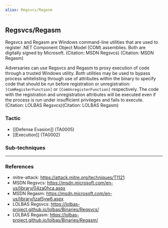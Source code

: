 ```yaml
---
alias: Regsvcs/Regasm
---
```


## Regsvcs/Regasm

Regsvcs and Regasm are Windows command-line utilities that are used to register .NET Component Object Model (COM) assemblies. Both are digitally signed by Microsoft. (Citation: MSDN Regsvcs) (Citation: MSDN Regasm)

Adversaries can use Regsvcs and Regasm to proxy execution of code through a trusted Windows utility. Both utilities may be used to bypass process whitelisting through use of attributes within the binary to specify code that should be run before registration or unregistration: <code>[ComRegisterFunction]</code> or <code>[ComUnregisterFunction]</code> respectively. The code with the registration and unregistration attributes will be executed even if the process is run under insufficient privileges and fails to execute. (Citation: LOLBAS Regsvcs)(Citation: LOLBAS Regasm)


### Tactic

- [[Defense Evasion]] (TA0005)
- [[Execution]] (TA0002)

### Sub-techniques


---
### References

- mitre-attack: https://attack.mitre.org/techniques/T1121
- MSDN Regsvcs: https://msdn.microsoft.com/en-us/library/04za0hca.aspx
- MSDN Regasm: https://msdn.microsoft.com/en-us/library/tzat5yw6.aspx
- LOLBAS Regsvcs: https://lolbas-project.github.io/lolbas/Binaries/Regsvcs/
- LOLBAS Regasm: https://lolbas-project.github.io/lolbas/Binaries/Regasm/
